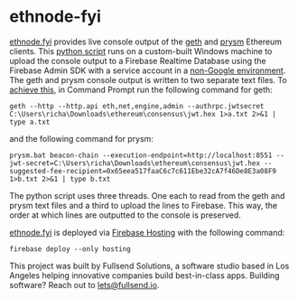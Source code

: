 ethnode-fyi
=============================

[ethnode.fyi](https://ethnode.fyi) provides live console output of the [geth](https://geth.ethereum.org/) 
and [prysm](https://prysmaticlabs.com/) Ethereum clients. This [python script](node/main.py) runs on
a custom-built Windows machine to upload the console output to a Firebase Realtime Database using the Firebase Admin SDK with a service account in a [non-Google environment](https://firebase.google.com/docs/admin/setup#initialize_the_sdk_in_non-google_environments). The geth and prysm console output is written to two separate text files. To [achieve this](https://stackoverflow.com/questions/796476/displaying-windows-command-prompt-output-and-redirecting-it-to-a-file),
in Command Prompt run the following command for geth:
```
geth --http --http.api eth,net,engine,admin --authrpc.jwtsecret C:\Users\richa\Downloads\ethereum\consensus\jwt.hex 1>a.txt 2>&1 | type a.txt
```
and the following command for prysm:
```
prysm.bat beacon-chain --execution-endpoint=http://localhost:8551 --jwt-secret=C:\Users\richa\Downloads\ethereum\consensus\jwt.hex --suggested-fee-recipient=0x65eea517faaC6c7c611Ebe32cA7f46De8E3a08F9 1>b.txt 2>&1 | type b.txt
```
The python script uses three threads. One each to read from the geth and prysm text files and a third to upload the lines
to Firebase. This way, the order at which lines are outputted to the console is preserved.

[ethnode.fyi](https://ethnode.fyi) is deployed via [Firebase Hosting](https://firebase.google.com/docs/hosting/test-preview-deploy#deploy-project-directory-to-live) with the following command:
```
firebase deploy --only hosting
```

This project was built by Fullsend Solutions, a software studio based in Los Angeles helping innovative companies build best-in-class apps.
Building software? Reach out to [lets@fullsend.io](mailto:lets@fullsend.io).

